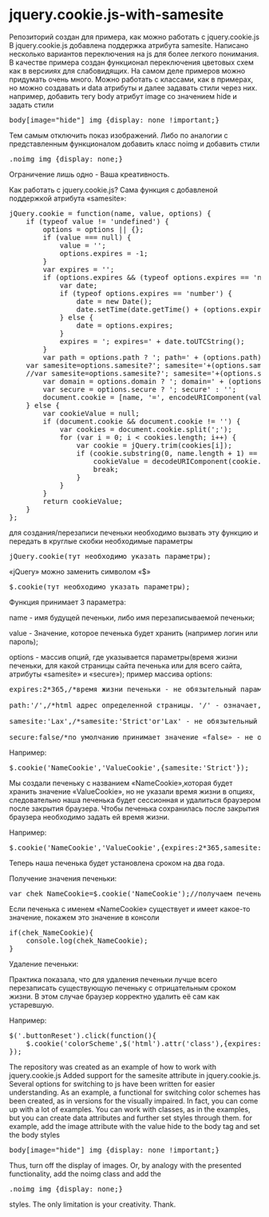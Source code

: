 # jquery.cookie.js-with-samesite
Репозиторий создан для примера, как можно работать с jquery.cookie.js
В jquery.cookie.js добавлена поддержка атрибута samesite.
Написано несколько вариантов переключения на js для более легкого понимания.
В качестве примера создан функционал переключения цветовых схем как в версииях для слабовидящих.
На самом деле примеров можно придумать очень много. Можно работать с классами, как в примерах, но можно создавать и data атрибуты и далее задавать стили через них. например, добавить тегу body атрибут image со значением hide и задать стили
<pre>
body[image="hide"] img {display: none !important;}
</pre>
Тем самым отключить показ изображений. Либо по аналогии с представленным функционалом добавить класс noimg и добавить стили
<pre>
.noimg img {display: none;}
</pre>
Ограничение лишь одно - Ваша креативность.

Как работать с jquery.cookie.js?
Сама функция с добавленой поддержкой атрибута «samesite»:
<pre>
jQuery.cookie = function(name, value, options) {
    if (typeof value != 'undefined') {
        options = options || {};
        if (value === null) {
            value = '';
            options.expires = -1;
        }
        var expires = '';
        if (options.expires && (typeof options.expires == 'number' || options.expires.toUTCString)) {
            var date;
            if (typeof options.expires == 'number') {
                date = new Date();
                date.setTime(date.getTime() + (options.expires * 24 * 60 * 60 * 1000));
            } else {
                date = options.expires;
            }
            expires = '; expires=' + date.toUTCString();
        }
        var path = options.path ? '; path=' + (options.path) : '';
	var samesite=options.samesite?'; samesite='+(options.samesite):'';
	//var samesite=options.samesite?'; samesite='+(options.samesite):'; samesite=Lax';//для установки опции samesite со значением Lax автоматически
        var domain = options.domain ? '; domain=' + (options.domain) : '';
        var secure = options.secure ? '; secure' : '';
        document.cookie = [name, '=', encodeURIComponent(value), expires, samesite, path, domain, secure].join('');
    } else {
        var cookieValue = null;
        if (document.cookie && document.cookie != '') {
            var cookies = document.cookie.split(';');
            for (var i = 0; i < cookies.length; i++) {
                var cookie = jQuery.trim(cookies[i]);
                if (cookie.substring(0, name.length + 1) == (name + '=')) {
                    cookieValue = decodeURIComponent(cookie.substring(name.length + 1));
                    break;
                }
            }
        }
        return cookieValue;
    }
};
</pre>
для создания/перезаписи печеньки необходимо вызвать эту функцию и передать в круглые скобки необходимые параметры
<pre>
jQuery.cookie(тут необходимо указать параметры);
</pre>
«jQuery» можно заменить символом «$»
<pre>
$.cookie(тут необходимо указать параметры);
</pre>
Функция принимает 3 параметра:

name - имя будущей печеньки, либо имя перезаписываемой печеньки;

value - Значение, которое печенька будет хранить (например логин или пароль);

options	- массив опций, где указывается параметры(время жизни печеньки, для какой страницы сайта печенька или для всего сайта, атрибуты «samesite» и «secure»);
пример массива options:

<pre>
expires:2*365,/*время жизни печеньки - не обязытельный параметр.*/

path:'/',/*html адрес определенной страницы. '/' - означает,что печенька будет установлена для всех страниц домена - не обязытельный параметр.*/

samesite:'Lax',/*samesite:'Strict'or'Lax' - не обязытельный параметр, если браузеры научаться сами выставлять его, либо в фукции jQuery.cookie выше раскоментирована строка var samesite=options.samesite?'; samesite='+(options.samesite):'; samesite=Lax';*/

secure:false/*по умолчанию принимает значение «false» - не обязытельный параметр. Для сайтов на https (с SSL) можно установить значение «true». в этом случае samesite не обязателен*/
</pre>
Например:
<pre>
$.cookie('NameCookie','ValueCookie',{samesite:'Strict'});
</pre>
Мы создали печеньку с названием «NameCookie»,которая будет хранить значение «ValueCookie», но не указали время жизни в опциях, следовательно наша печенька будет сессионная и удалиться браузером после закрытия браузера.
Чтобы печенька сохранилась после закрытия браузера необходимо задать ей время жизни.

Например:
<pre>
$.cookie('NameCookie','ValueCookie',{expires:2*365,samesite:'Strict'});
</pre>
Теперь наша печенька будет установлена сроком на два года.

Получение значения печеньки:
<pre>
var chek_NameCookie=$.cookie('NameCookie');//получаем печеньку по имени NameCookie с его значением в переменную
</pre>
Если печенька с именем «NameCookie» существует и имеет какое-то значение, покажем это значение в консоли
<pre>
if(chek_NameCookie){
	console.log(chek_NameCookie);
}
</pre>
Удаление печеньки:

Практика показала, что для удаления печеньки лучше всего перезаписать существующую печеньку с отрицательным сроком жизни. В этом случае браузер корректно удалить её сам как устаревшую.

Например:
<pre>
$('.buttonReset').click(function(){
	$.cookie('colorScheme',$('html').attr('class'),{expires:2*(-365),path:'/',samesite:'Lax',secure:false});
});
</pre>

The repository was created as an example of how to work with jquery.cookie.js
Added support for the samesite attribute in jquery.cookie.js.
Several options for switching to js have been written for easier understanding.
As an example, a functional for switching color schemes has been created, as in versions for the visually impaired.
In fact, you can come up with a lot of examples. You can work with classes, as in the examples, but you can create data attributes and further set styles through them. for example, add the image attribute with the value hide to the body tag and set the body styles 
<pre>
body[image="hide"] img {display: none !important;}
</pre>
Thus, turn off the display of images. Or, by analogy with the presented functionality, add the noimg class and add the 
<pre>
.noimg img {display: none;}
</pre>
styles. The only limitation is your creativity. Thank.
